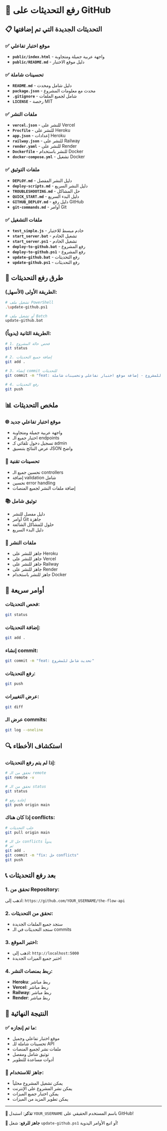 # 🚀 رفع التحديثات على GitHub

## 📋 التحديثات الجديدة التي تم إضافتها

### ✅ موقع اختبار تفاعلي
- **`public/index.html`** - واجهة عربية جميلة ومتجاوبة
- **`public/README.md`** - دليل موقع الاختبار

### ✅ تحسينات شاملة
- **`README.md`** - دليل شامل ومحدث
- **`package.json`** - محدث مع معلومات المشروع
- **`.gitignore`** - شامل لجميع الملفات
- **`LICENSE`** - رخصة MIT

### ✅ ملفات النشر
- **`vercel.json`** - للنشر على Vercel
- **`Procfile`** - للنشر على Heroku
- **`app.json`** - إعدادات Heroku
- **`railway.json`** - للنشر على Railway
- **`render.yaml`** - للنشر على Render
- **`Dockerfile`** - للنشر باستخدام Docker
- **`docker-compose.yml`** - تشغيل Docker

### ✅ ملفات التوثيق
- **`DEPLOY.md`** - دليل النشر المفصل
- **`deploy-scripts.md`** - دليل النشر السريع
- **`TROUBLESHOOTING.md`** - حل المشاكل
- **`QUICK_START.md`** - دليل البدء السريع
- **`GITHUB_DEPLOY.md`** - دليل رفع GitHub
- **`git-commands.md`** - أوامر Git

### ✅ ملفات التشغيل
- **`test_simple.js`** - خادم مبسط للاختبار
- **`start_server.bat`** - تشغيل الخادم
- **`start_server.ps1`** - تشغيل الخادم
- **`deploy-to-github.bat`** - رفع المشروع
- **`deploy-to-github.ps1`** - رفع المشروع
- **`update-github.bat`** - رفع التحديثات
- **`update-github.ps1`** - رفع التحديثات

## 🚀 طرق رفع التحديثات

### الطريقة الأولى (الأسهل):
```bash
# تشغيل ملف PowerShell
.\update-github.ps1

# أو تشغيل ملف Batch
update-github.bat
```

### الطريقة الثانية (يدوياً):
```bash
# 1. فحص حالة المشروع
git status

# 2. إضافة جميع التحديثات
git add .

# 3. إنشاء commit للتحديثات
git commit -m "feat: تحديث شامل للمشروع - إضافة موقع اختبار تفاعلي وتحسينات شاملة"

# 4. رفع التحديثات
git push
```

## 📊 ملخص التحديثات

### 🌐 موقع اختبار تفاعلي جديد
- واجهة عربية جميلة ومتجاوبة
- اختبار جميع الـ endpoints
- تسجيل دخول تلقائي كـ admin
- عرض النتائج بتنسيق JSON واضح

### 🔧 تحسينات تقنية
- تحسين جميع الـ controllers
- إضافة validation شامل
- تحسين error handling
- إضافة ملفات النشر لجميع المنصات

### 📚 توثيق شامل
- دليل مفصل للنشر
- أوامر Git جاهزة
- حلول للمشاكل الشائعة
- دليل البدء السريع

### 🚀 ملفات النشر
- جاهز للنشر على Heroku
- جاهز للنشر على Vercel
- جاهز للنشر على Railway
- جاهز للنشر على Render
- جاهز للنشر باستخدام Docker

## 🎯 أوامر سريعة

### فحص التحديثات:
```bash
git status
```

### إضافة التحديثات:
```bash
git add .
```

### إنشاء commit:
```bash
git commit -m "feat: تحديث شامل للمشروع"
```

### رفع التحديثات:
```bash
git push
```

### عرض التغييرات:
```bash
git diff
```

### عرض الـ commits:
```bash
git log --oneline
```

## 🔍 استكشاف الأخطاء

### إذا لم يتم رفع التحديثات:
```bash
# تحقق من الـ remote
git remote -v

# تحقق من الـ status
git status

# إعادة رفع
git push origin main
```

### إذا كان هناك conflicts:
```bash
# جلب التحديثات
git pull origin main

# حل الـ conflicts يدوياً
# ثم
git add .
git commit -m "fix: حل conflicts"
git push
```

## 📞 بعد رفع التحديثات

### 1. تحقق من Repository:
اذهب إلى: `https://github.com/YOUR_USERNAME/the-flow-api`

### 2. تحقق من التحديثات:
- ستجد جميع الملفات الجديدة
- ستجد التحديثات في الـ commits

### 3. اختبر الموقع:
- اذهب إلى: `http://localhost:5000`
- اختبر جميع الميزات الجديدة

### 4. ربط بمنصات النشر:
- **Heroku**: ربط مباشر
- **Vercel**: ربط مباشر
- **Railway**: ربط مباشر
- **Render**: ربط مباشر

## 🎉 النتيجة النهائية

### ✅ ما تم إنجازه:
- موقع اختبار تفاعلي وجميل
- تحسينات شاملة للـ API
- ملفات نشر لجميع المنصات
- توثيق شامل ومفصل
- أدوات مساعدة للتطوير

### 🚀 جاهز للاستخدام:
- يمكن تشغيل المشروع محلياً
- يمكن نشر المشروع على الإنترنت
- يمكن اختبار جميع الميزات
- يمكن تطوير المزيد من الميزات

---

**🎯 تذكر**: استبدل `YOUR_USERNAME` باسم المستخدم الحقيقي على GitHub!

**🚀 جاهز للرفع**: شغل `update-github.ps1` أو اتبع الأوامر اليدوية! 
